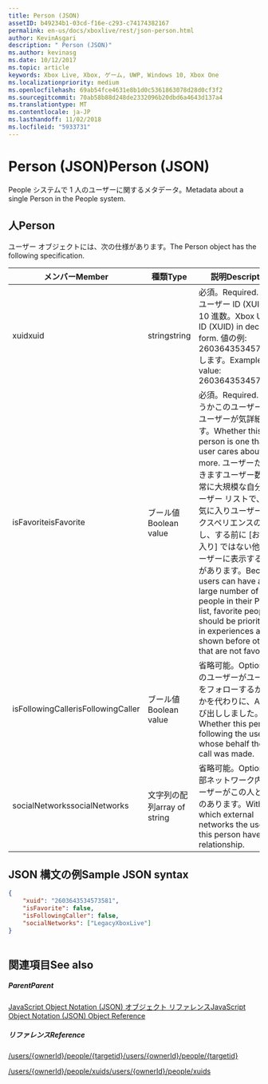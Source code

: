 ```yaml
---
title: Person (JSON)
assetID: b49234b1-03cd-f16e-c293-c74174382167
permalink: en-us/docs/xboxlive/rest/json-person.html
author: KevinAsgari
description: " Person (JSON)"
ms.author: kevinasg
ms.date: 10/12/2017
ms.topic: article
keywords: Xbox Live, Xbox, ゲーム, UWP, Windows 10, Xbox One
ms.localizationpriority: medium
ms.openlocfilehash: 69ab54fce4631e8b1d0c5361863078d28d0cf3f2
ms.sourcegitcommit: 70ab58b88d248de2332096b20dbd6a4643d137a4
ms.translationtype: MT
ms.contentlocale: ja-JP
ms.lasthandoff: 11/02/2018
ms.locfileid: "5933731"
---
```

# <a name="person-json"></a><span data-ttu-id="32169-104">Person (JSON)</span><span class="sxs-lookup"><span data-stu-id="32169-104">Person (JSON)</span></span>
<span data-ttu-id="32169-105">People システムで 1 人のユーザーに関するメタデータ。</span><span class="sxs-lookup"><span data-stu-id="32169-105">Metadata about a single Person in the People system.</span></span> 
<a id="ID4EN"></a>

 
## <a name="person"></a><span data-ttu-id="32169-106">人</span><span class="sxs-lookup"><span data-stu-id="32169-106">Person</span></span>
 
<span data-ttu-id="32169-107">ユーザー オブジェクトには、次の仕様があります。</span><span class="sxs-lookup"><span data-stu-id="32169-107">The Person object has the following specification.</span></span>
 
| <span data-ttu-id="32169-108">メンバー</span><span class="sxs-lookup"><span data-stu-id="32169-108">Member</span></span>| <span data-ttu-id="32169-109">種類</span><span class="sxs-lookup"><span data-stu-id="32169-109">Type</span></span>| <span data-ttu-id="32169-110">説明</span><span class="sxs-lookup"><span data-stu-id="32169-110">Description</span></span>| 
| --- | --- | --- | 
| <span data-ttu-id="32169-111">xuid</span><span class="sxs-lookup"><span data-stu-id="32169-111">xuid</span></span>| <span data-ttu-id="32169-112">string</span><span class="sxs-lookup"><span data-stu-id="32169-112">string</span></span>| <span data-ttu-id="32169-113">必須。</span><span class="sxs-lookup"><span data-stu-id="32169-113">Required.</span></span> <span data-ttu-id="32169-114">Xbox ユーザー ID (XUID)、10 進数。</span><span class="sxs-lookup"><span data-stu-id="32169-114">Xbox User ID (XUID) in decimal form.</span></span> <span data-ttu-id="32169-115">値の例: 2603643534573573 します。</span><span class="sxs-lookup"><span data-stu-id="32169-115">Example value: 2603643534573573.</span></span>| 
| <span data-ttu-id="32169-116">isFavorite</span><span class="sxs-lookup"><span data-stu-id="32169-116">isFavorite</span></span>| <span data-ttu-id="32169-117">ブール値</span><span class="sxs-lookup"><span data-stu-id="32169-117">Boolean value</span></span>| <span data-ttu-id="32169-118">必須。</span><span class="sxs-lookup"><span data-stu-id="32169-118">Required.</span></span> <span data-ttu-id="32169-119">かどうかこのユーザーは、ユーザーが気詳細です。</span><span class="sxs-lookup"><span data-stu-id="32169-119">Whether this person is one that the user cares about more.</span></span> <span data-ttu-id="32169-120">ユーザーためできますユーザー数が非常に大規模な自分のユーザー リストで、にお気に入りユーザーをエクスペリエンスの優先し、する前に [お気に入り] ではない他のユーザーに表示する必要があります。</span><span class="sxs-lookup"><span data-stu-id="32169-120">Because users can have a very large number of people in their People list, favorite people should be prioritized in experiences and shown before others that are not favorites.</span></span>| 
| <span data-ttu-id="32169-121">isFollowingCaller</span><span class="sxs-lookup"><span data-stu-id="32169-121">isFollowingCaller</span></span>| <span data-ttu-id="32169-122">ブール値</span><span class="sxs-lookup"><span data-stu-id="32169-122">Boolean value</span></span>| <span data-ttu-id="32169-123">省略可能。</span><span class="sxs-lookup"><span data-stu-id="32169-123">Optional.</span></span> <span data-ttu-id="32169-124">このユーザーがユーザーをフォローするかどうかを代わりに、API 呼び出ししました。</span><span class="sxs-lookup"><span data-stu-id="32169-124">Whether this person is following the user on whose behalf the API call was made.</span></span>| 
| <span data-ttu-id="32169-125">socialNetworks</span><span class="sxs-lookup"><span data-stu-id="32169-125">socialNetworks</span></span>| <span data-ttu-id="32169-126">文字列の配列</span><span class="sxs-lookup"><span data-stu-id="32169-126">array of string</span></span>| <span data-ttu-id="32169-127">省略可能。</span><span class="sxs-lookup"><span data-stu-id="32169-127">Optional.</span></span> <span data-ttu-id="32169-128">外部ネットワーク内でユーザーがこの人と関係のあります。</span><span class="sxs-lookup"><span data-stu-id="32169-128">Within which external networks the user and this person have a relationship.</span></span>| 
  
<a id="ID4EHC"></a>

 
## <a name="sample-json-syntax"></a><span data-ttu-id="32169-129">JSON 構文の例</span><span class="sxs-lookup"><span data-stu-id="32169-129">Sample JSON syntax</span></span>
 

```json
{
    "xuid": "2603643534573581",
    "isFavorite": false,
    "isFollowingCaller": false,
    "socialNetworks": ["LegacyXboxLive"]
}
    
```

  
<a id="ID4EQC"></a>

 
## <a name="see-also"></a><span data-ttu-id="32169-130">関連項目</span><span class="sxs-lookup"><span data-stu-id="32169-130">See also</span></span>
 
<a id="ID4ESC"></a>

 
##### <a name="parent"></a><span data-ttu-id="32169-131">Parent</span><span class="sxs-lookup"><span data-stu-id="32169-131">Parent</span></span> 

[<span data-ttu-id="32169-132">JavaScript Object Notation (JSON) オブジェクト リファレンス</span><span class="sxs-lookup"><span data-stu-id="32169-132">JavaScript Object Notation (JSON) Object Reference</span></span>](atoc-xboxlivews-reference-json.md)

  
<a id="ID4E3C"></a>

 
##### <a name="reference"></a><span data-ttu-id="32169-133">リファレンス</span><span class="sxs-lookup"><span data-stu-id="32169-133">Reference</span></span> 

[<span data-ttu-id="32169-134">/users/{ownerId}/people/{targetid}</span><span class="sxs-lookup"><span data-stu-id="32169-134">/users/{ownerId}/people/{targetid}</span></span>](../uri/people/uri-usersowneridpeopletargetid.md)

 [<span data-ttu-id="32169-135">/users/{ownerId}/people/xuids</span><span class="sxs-lookup"><span data-stu-id="32169-135">/users/{ownerId}/people/xuids</span></span>](../uri/people/uri-usersowneridpeoplexuids.md)

   